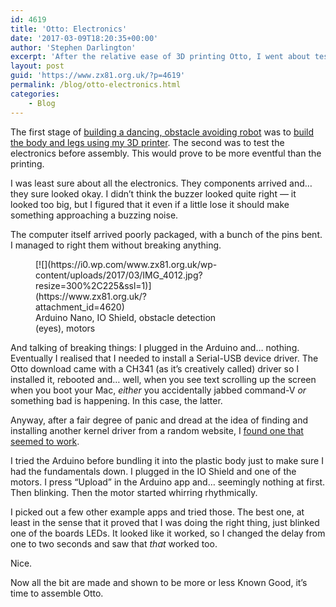 ```yaml
---
id: 4619
title: 'Otto: Electronics'
date: '2017-03-09T18:20:35+00:00'
author: 'Stephen Darlington'
excerpt: 'After the relative ease of 3D printing Otto, I went about testing the electronics.'
layout: post
guid: 'https://www.zx81.org.uk/?p=4619'
permalink: /blog/otto-electronics.html
categories:
    - Blog
---
```


The first stage of [building a dancing, obstacle avoiding robot](https://www.zx81.org.uk/blog/new-project-otto.html) was to [build the body and legs using my 3D printer](https://www.zx81.org.uk/blog/otto-printing.html). The second was to test the electronics before assembly. This would prove to be more eventful than the printing.

I was least sure about all the electronics. They components arrived and… they sure looked okay. I didn’t think the buzzer looked quite right — it looked too big, but I figured that it even if a little lose it should make something approaching a buzzing noise.

The computer itself arrived poorly packaged, with a bunch of the pins bent. I managed to right them without breaking anything.

<figure aria-describedby="caption-attachment-4620" class="wp-caption alignleft" id="attachment_4620" style="width: 300px">[![](https://i0.wp.com/www.zx81.org.uk/wp-content/uploads/2017/03/IMG_4012.jpg?resize=300%2C225&ssl=1)](https://www.zx81.org.uk/?attachment_id=4620)<figcaption class="wp-caption-text" id="caption-attachment-4620">Arduino Nano, IO Shield, obstacle detection (eyes), motors</figcaption></figure>

And talking of breaking things: I plugged in the Arduino and… nothing. Eventually I realised that I needed to install a Serial-USB device driver. The Otto download came with a CH341 (as it’s creatively called) driver so I installed it, rebooted and… well, when you see text scrolling up the screen when you boot your Mac, *either* you accidentally jabbed command-V *or* something bad is happening. In this case, the latter.

Anyway, after a fair degree of panic and dread at the idea of finding and installing another kernel driver from a random website, I [found one that seemed to work](http://www.mblock.cc/posts/run-makeblock-ch340-ch341-on-mac-os-sierra).

I tried the Arduino before bundling it into the plastic body just to make sure I had the fundamentals down. I plugged in the IO Shield and one of the motors. I press “Upload” in the Arduino app and… seemingly nothing at first. Then blinking. Then the motor started whirring rhythmically.

I picked out a few other example apps and tried those. The best one, at least in the sense that it proved that I was doing the right thing, just blinked one of the boards LEDs. It looked like it worked, so I changed the delay from one to two seconds and saw that *that* worked too.

Nice.

Now all the bit are made and shown to be more or less Known Good, it’s time to assemble Otto.